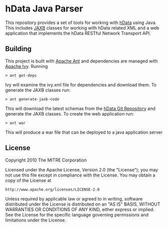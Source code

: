 hData Java Parser
=================

This repository provides a set of tools for working with [hData](http://www.projecthdata.org) using Java. This includes [JAXB](https://jaxb.dev.java.net/) classes for working with hData related XML and a web application that implements the hData RESTful Network Transport API.

Building
--------

This project is built with [Apache Ant](http://ant.apache.org/) and dependencies are managed with [Apache Ivy](http://ant.apache.org/ivy/). Running

    > ant get-deps

Ivy will examine the ivy.xml file for dependencies and download them. To generate the JAXB classes run:

    > ant generate-jaxb-code

This will download the latest schemas from the [hData Git Repository](http://github.com/projecthdata/hData) and generate the JAXB classes. To create the web application run:

    > ant war

This will produce a war file that can be deployed to a java application server

License
-------

Copyright 2010 The MITRE Corporation

Licensed under the Apache License, Version 2.0 (the "License");
you may not use this file except in compliance with the License.
You may obtain a copy of the License at

    http://www.apache.org/licenses/LICENSE-2.0

Unless required by applicable law or agreed to in writing, software
distributed under the License is distributed on an "AS IS" BASIS,
WITHOUT WARRANTIES OR CONDITIONS OF ANY KIND, either express or implied.
See the License for the specific language governing permissions and
limitations under the License.
    